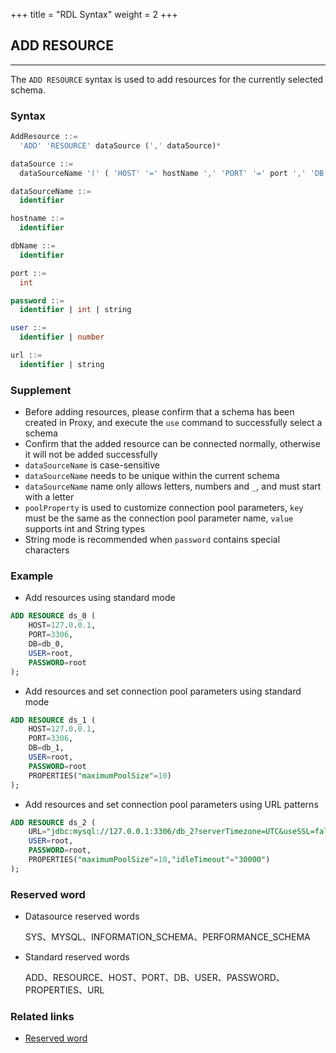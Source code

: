 +++
title = "RDL Syntax"
weight = 2
+++


## ADD RESOURCE

---
The `ADD RESOURCE` syntax is used to add resources for the currently selected schema.



### Syntax
```SQL
AddResource ::=
  'ADD' 'RESOURCE' dataSource (',' dataSource)*

dataSource ::=
  dataSourceName '(' ( 'HOST' '=' hostName ',' 'PORT' '=' port ',' 'DB' '=' dbName  |  'URL' '=' url  ) ',' 'USER' '=' user (',' 'PASSWORD' '=' password )?  (',' 'PROPERTIES'  '(' ( key  '=' value ) ( ',' key  '=' value )* ')'  )?')'

dataSourceName ::=
  identifier

hostname ::=
  identifier

dbName ::=
  identifier

port ::=
  int

password ::=
  identifier | int | string 

user ::=
  identifier | number

url ::=
  identifier | string

```

 ### Supplement
- Before adding resources, please confirm that a schema has been created in Proxy, and execute the `use` command to successfully select a schema
- Confirm that the added resource can be connected normally, otherwise it will not be added successfully
- `dataSourceName` is case-sensitive
- `dataSourceName` needs to be unique within the current schema
- `dataSourceName` name only allows letters, numbers and `_`, and must start with a letter
- `poolProperty` is used to customize connection pool parameters, `key` must be the same as the connection pool parameter name, `value` supports int and String types
- String mode is recommended when `password` contains special characters

 ### Example
- Add resources using standard mode
```SQL
ADD RESOURCE ds_0 (
    HOST=127.0.0.1,
    PORT=3306,
    DB=db_0,
    USER=root,
    PASSWORD=root
);
```

- Add resources and set connection pool parameters using standard mode
```SQL
ADD RESOURCE ds_1 (
    HOST=127.0.0.1,
    PORT=3306,
    DB=db_1,
    USER=root,
    PASSWORD=root
    PROPERTIES("maximumPoolSize"=10)
);
```

- Add resources and set connection pool parameters using URL patterns
```SQL
ADD RESOURCE ds_2 (
    URL="jdbc:mysql://127.0.0.1:3306/db_2?serverTimezone=UTC&useSSL=false",
    USER=root,
    PASSWORD=root,
    PROPERTIES("maximumPoolSize"=10,"idleTimeout"="30000")
);
```

### Reserved word
- Datasource reserved words

    SYS、MYSQL、INFORMATION_SCHEMA、PERFORMANCE_SCHEMA

- Standard reserved words 

    ADD、RESOURCE、HOST、PORT、DB、USER、PASSWORD、PROPERTIES、URL

 ### Related links
- [Reserved word](/en/reference/distsql/syntax/reserved-word/)